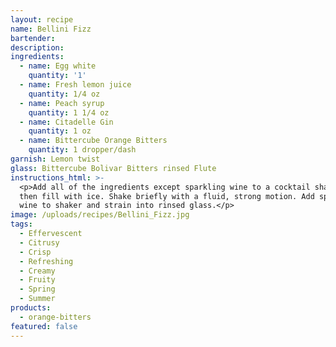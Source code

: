 ```yaml
---
layout: recipe
name: Bellini Fizz
bartender:
description:
ingredients:
  - name: Egg white
    quantity: '1'
  - name: Fresh lemon juice
    quantity: 1/4 oz
  - name: Peach syrup
    quantity: 1 1/4 oz
  - name: Citadelle Gin
    quantity: 1 oz
  - name: Bittercube Orange Bitters
    quantity: 1 dropper/dash
garnish: Lemon twist
glass: Bittercube Bolivar Bitters rinsed Flute
instructions_html: >-
  <p>Add all of the ingredients except sparkling wine to a cocktail shaker and
  then fill with ice. Shake briefly with a fluid, strong motion. Add sparkling
  wine to shaker and strain into rinsed glass.</p>
image: /uploads/recipes/Bellini_Fizz.jpg
tags:
  - Effervescent
  - Citrusy
  - Crisp
  - Refreshing
  - Creamy
  - Fruity
  - Spring
  - Summer
products:
  - orange-bitters
featured: false
---
```



